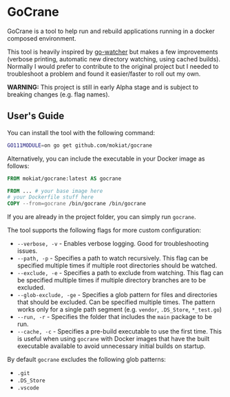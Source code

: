 # GoCrane

GoCrane is a tool to help run and rebuild applications running in a docker composed environment.

This tool is heavily inspired by [go-watcher](https://github.com/canthefason/go-watcher) but makes a few improvements (verbose printing, automatic new directory watching, using cached builds). Normally I would prefer to contribute to the original project but I needed to troubleshoot a problem and found it easier/faster to roll out my own.

**WARNING:** This project is still in early Alpha stage and is subject to breaking changes (e.g. flag names).

## User's Guide

You can install the tool with the following command:

```sh
GO111MODULE=on go get github.com/mokiat/gocrane
```

Alternatively, you can include the executable in your Docker image as follows:

```dockerfile
FROM mokiat/gocrane:latest AS gocrane

FROM ... # your base image here
# your Dockerfile stuff here
COPY --from=gocrane /bin/gocrane /bin/gocrane
```

If you are already in the project folder, you can simply run `gocrane`.

The tool supports the following flags for more custom configuration:

* `--verbose, -v` - Enables verbose logging. Good for troubleshooting issues.
* `--path, -p` - Specifies a path to watch recursively. This flag can be specified multiple times if multiple root directories should be watched.
* `--exclude, -e` - Specifies a path to exclude from watching. This flag can be specified multiple times if multiple directory branches are to be excluded.
* `--glob-exclude, -ge` - Specifies a glob pattern for files and directories that should be excluded. Can be specified multiple times. The pattern works only for a single path segment (e.g. `vendor`, `.DS_Store`, `*_test.go`)
* `--run, -r` - Specifies the folder that includes the `main` package to be run.
* `--cache, -c` - Specifies a pre-build executable to use the first time. This is useful when using `gocrane` with Docker images that have the built executable available to avoid unnecessary initial builds on startup.

By default `gocrane` excludes the following glob patterns:

* `.git`
* `.DS_Store`
* `.vscode`
